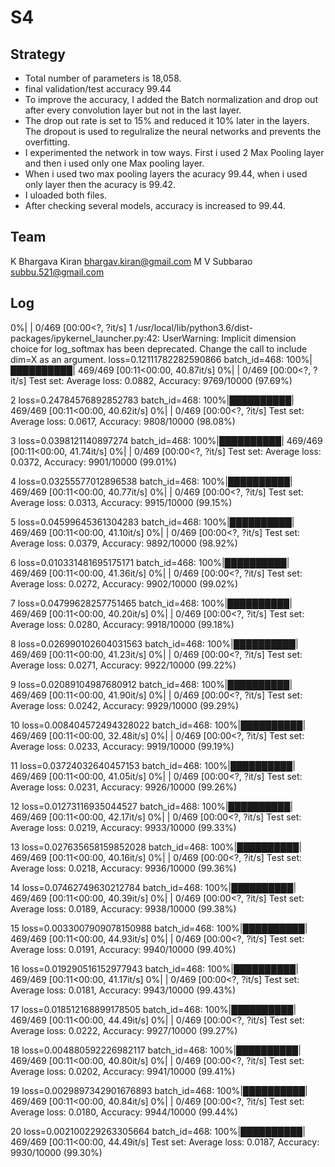 # S4
## Strategy
* Total number of parameters is 18,058. 
* final validation/test accuracy 99.44
* To improve the accuracy, I added the Batch normalization and drop out after every convolution layer but not in the last layer.
* The drop out rate is set to 15% and reduced it 10% later in the layers. The dropout is used to regulralize the neural networks and prevents the overfitting.
* I experimented the network in tow ways. First i used 2 Max Pooling layer and then i used only one Max pooling layer.
* When i used two max pooling layers the acuracy 99.44, when i used only layer then the acuracy is 99.42. 
* I uloaded both files. 
* After checking several models, accuracy is increased to 99.44.

## Team
K Bhargava Kiran 
bhargav.kiran@gmail.com
M V Subbarao
subbu.521@gmail.com

## Log
  0%|          | 0/469 [00:00<?, ?it/s]
1
/usr/local/lib/python3.6/dist-packages/ipykernel_launcher.py:42: UserWarning: Implicit dimension choice for log_softmax has been deprecated. Change the call to include dim=X as an argument.
loss=0.12111782282590866 batch_id=468: 100%|██████████| 469/469 [00:11<00:00, 40.87it/s]
  0%|          | 0/469 [00:00<?, ?it/s]
Test set: Average loss: 0.0882, Accuracy: 9769/10000 (97.69%)

2
loss=0.24784576892852783 batch_id=468: 100%|██████████| 469/469 [00:11<00:00, 40.62it/s]
  0%|          | 0/469 [00:00<?, ?it/s]
Test set: Average loss: 0.0617, Accuracy: 9808/10000 (98.08%)

3
loss=0.0398121140897274 batch_id=468: 100%|██████████| 469/469 [00:11<00:00, 41.74it/s]
  0%|          | 0/469 [00:00<?, ?it/s]
Test set: Average loss: 0.0372, Accuracy: 9901/10000 (99.01%)

4
loss=0.03255577012896538 batch_id=468: 100%|██████████| 469/469 [00:11<00:00, 40.77it/s]
  0%|          | 0/469 [00:00<?, ?it/s]
Test set: Average loss: 0.0313, Accuracy: 9915/10000 (99.15%)

5
loss=0.04599645361304283 batch_id=468: 100%|██████████| 469/469 [00:11<00:00, 41.10it/s]
  0%|          | 0/469 [00:00<?, ?it/s]
Test set: Average loss: 0.0379, Accuracy: 9892/10000 (98.92%)

6
loss=0.010331481695175171 batch_id=468: 100%|██████████| 469/469 [00:11<00:00, 41.36it/s]
  0%|          | 0/469 [00:00<?, ?it/s]
Test set: Average loss: 0.0272, Accuracy: 9902/10000 (99.02%)

7
loss=0.04799628257751465 batch_id=468: 100%|██████████| 469/469 [00:11<00:00, 40.20it/s]
  0%|          | 0/469 [00:00<?, ?it/s]
Test set: Average loss: 0.0280, Accuracy: 9918/10000 (99.18%)

8
loss=0.026990102604031563 batch_id=468: 100%|██████████| 469/469 [00:11<00:00, 41.23it/s]
  0%|          | 0/469 [00:00<?, ?it/s]
Test set: Average loss: 0.0271, Accuracy: 9922/10000 (99.22%)

9
loss=0.02089104987680912 batch_id=468: 100%|██████████| 469/469 [00:11<00:00, 41.90it/s]
  0%|          | 0/469 [00:00<?, ?it/s]
Test set: Average loss: 0.0242, Accuracy: 9929/10000 (99.29%)

10
loss=0.008404572494328022 batch_id=468: 100%|██████████| 469/469 [00:11<00:00, 32.48it/s]
  0%|          | 0/469 [00:00<?, ?it/s]
Test set: Average loss: 0.0233, Accuracy: 9919/10000 (99.19%)

11
loss=0.03724032640457153 batch_id=468: 100%|██████████| 469/469 [00:11<00:00, 41.05it/s]
  0%|          | 0/469 [00:00<?, ?it/s]
Test set: Average loss: 0.0231, Accuracy: 9926/10000 (99.26%)

12
loss=0.01273116935044527 batch_id=468: 100%|██████████| 469/469 [00:11<00:00, 42.17it/s]
  0%|          | 0/469 [00:00<?, ?it/s]
Test set: Average loss: 0.0219, Accuracy: 9933/10000 (99.33%)

13
loss=0.027635658159852028 batch_id=468: 100%|██████████| 469/469 [00:11<00:00, 40.16it/s]
  0%|          | 0/469 [00:00<?, ?it/s]
Test set: Average loss: 0.0218, Accuracy: 9936/10000 (99.36%)

14
loss=0.07462749630212784 batch_id=468: 100%|██████████| 469/469 [00:11<00:00, 40.39it/s]
  0%|          | 0/469 [00:00<?, ?it/s]
Test set: Average loss: 0.0189, Accuracy: 9938/10000 (99.38%)

15
loss=0.0033007909078150988 batch_id=468: 100%|██████████| 469/469 [00:11<00:00, 44.93it/s]
  0%|          | 0/469 [00:00<?, ?it/s]
Test set: Average loss: 0.0191, Accuracy: 9940/10000 (99.40%)

16
loss=0.019290516152977943 batch_id=468: 100%|██████████| 469/469 [00:11<00:00, 41.17it/s]
  0%|          | 0/469 [00:00<?, ?it/s]
Test set: Average loss: 0.0181, Accuracy: 9943/10000 (99.43%)

17
loss=0.018512168899178505 batch_id=468: 100%|██████████| 469/469 [00:11<00:00, 44.49it/s]
  0%|          | 0/469 [00:00<?, ?it/s]
Test set: Average loss: 0.0222, Accuracy: 9927/10000 (99.27%)

18
loss=0.004880592226982117 batch_id=468: 100%|██████████| 469/469 [00:11<00:00, 40.80it/s]
  0%|          | 0/469 [00:00<?, ?it/s]
Test set: Average loss: 0.0202, Accuracy: 9941/10000 (99.41%)

19
loss=0.0029897342901676893 batch_id=468: 100%|██████████| 469/469 [00:11<00:00, 40.84it/s]
  0%|          | 0/469 [00:00<?, ?it/s]
Test set: Average loss: 0.0180, Accuracy: 9944/10000 (99.44%)

20
loss=0.002100229263305664 batch_id=468: 100%|██████████| 469/469 [00:11<00:00, 44.49it/s]
Test set: Average loss: 0.0187, Accuracy: 9930/10000 (99.30%)


